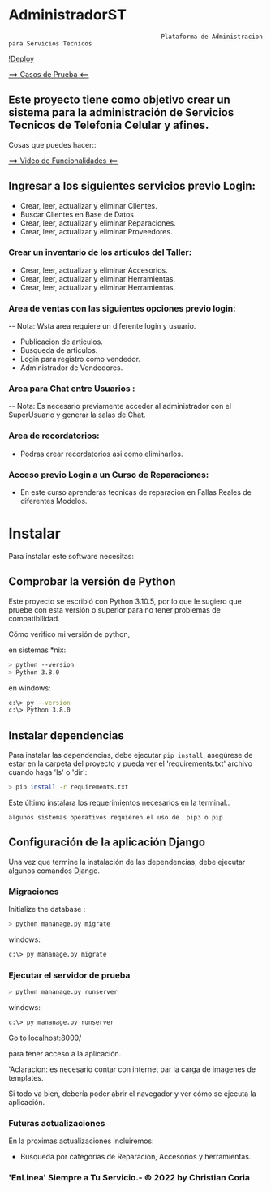 # AdministradorST
                                              Plataforma de Administracion para Servicios Tecnicos
                                              
[!Deploy](https://heroku.com/deploy?template=https://github.com/Christian-Coria/AdministradorST)

[==> Casos de Prueba <==](https://docs.google.com/spreadsheets/d/1XS3uoYypWx3NZjh3MMgHA_54NBxl6aaDTBgHDIhAgvY/edit?usp=sharing)



## Este proyecto tiene como objetivo crear un sistema para la administración de Servicios Tecnicos de Telefonia Celular y afines.
Cosas que puedes hacer::

[==> Video de Funcionalidades <==](https://www.loom.com/share/1c1dcbb136da460ab3ceed488ec58dd9)

## Ingresar a los siguientes servicios previo Login:
- Crear, leer, actualizar y eliminar Clientes.
- Buscar Clientes en Base de Datos
- Crear, leer, actualizar y eliminar Reparaciones.
- Crear, leer, actualizar y eliminar Proveedores.
### Crear un inventario de los articulos del Taller:
- Crear, leer, actualizar y eliminar Accesorios.
- Crear, leer, actualizar y eliminar Herramientas.
- Crear, leer, actualizar y eliminar Herramientas.
### Area de ventas con las siguientes opciones previo login:
-- Nota: Wsta area requiere un diferente login y usuario.
- Publicacion de articulos.
- Busqueda de articulos.
- Login para registro como vendedor.
- Administrador de Vendedores.
### Area para Chat entre Usuarios :
-- Nota: Es necesario previamente acceder al administrador con el SuperUsuario y generar la salas de Chat.
### Area de recordatorios:
- Podras crear recordatorios asi como eliminarlos.
### Acceso previo Login a un Curso de Reparaciones:
- En este curso aprenderas tecnicas de reparacion en Fallas Reales de diferentes Modelos.


# Instalar

Para instalar este software necesitas:

## Comprobar la versión de Python
Este proyecto se escribió con Python 3.10.5, por lo que le sugiero que pruebe con esta versión o superior para no tener problemas de compatibilidad.

Cómo verifico mi versión de python,

en sistemas *nix: 

```bash
> python --version
> Python 3.8.0
```

en windows:

```bash
c:\> py --version
c:\> Python 3.8.0
```

## Instalar dependencias
Para instalar las dependencias, debe ejecutar `pip install`, asegúrese de estar en la carpeta del proyecto y pueda ver el 'requirements.txt' archivo cuando haga 'ls' o 'dir':

```bash
> pip install -r requirements.txt
```
Este último instalara los requerimientos necesarios en la terminal..

`algunos sistemas operativos requieren el uso de  pip3 o pip `

## Configuración de la aplicación Django

Una vez que termine la instalación de las dependencias, debe ejecutar algunos comandos Django.

### Migraciones

Initialize the database
:
```bash
> python mananage.py migrate
```
windows:
```bash
c:\> py mananage.py migrate
```

### Ejecutar el servidor de prueba

```bash
> python mananage.py runserver
```
windows:
```bash
c:\> py mananage.py runserver
```
Go to localhost:8000/

para tener acceso a la aplicación.

'Aclaracion: es necesario contar con internet par la carga de imagenes de templates.

Si todo va bien, debería poder abrir el navegador y ver cómo se ejecuta la aplicación.

### Futuras actualizaciones
En la proximas actualizaciones incluiremos:

- Busqueda por categorias de Reparacion, Accesorios y herramientas.




### 'EnLinea' Siempre a Tu Servicio.-                                                                                             © 2022 by Christian Coria